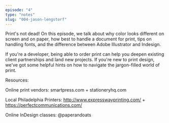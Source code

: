 ```yaml
---
episode: "4"
type: "notes"
slug: "004-jason-lengstorf"
---
```


Print's not dead! On this episode, we talk about why color looks different on screen and on paper, how best to handle a document for print, tips on handling fonts, and the difference between Adobe Illustrator and Indesign.

If you're a developer, being able to order print can help you deepen existing client partnerships and land new projects. If you're new to print design, we've got some helpful hints on how to navigate the jargon-filled world of print.

Resources:

Online print vendors: smartpress.com + stationeryhq.com

Local Philadelphia Printers: http://www.expresswayprinting.com/ + https://perfectcommunications.com/

Online InDesign classes: @paperandoats
